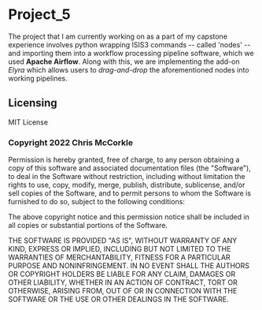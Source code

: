 # Project_5

The project that I am currently working on as a part of my capstone experience involves python wrapping 
ISIS3 commands -- called 'nodes' -- and importing them into a workflow processing pipeline software,
which we used **Apache Airflow**. Along with this, we are implementing the add-on _Elyra_ which 
allows users to *drag-and-drop* the aforementioned nodes into working pipelines.

## Licensing
MIT License

### Copyright 2022 Chris McCorkle

Permission is hereby granted, free of charge, to any person obtaining a copy of this software and associated 
documentation files (the "Software"), to deal in the Software without restriction, including without limitation 
the rights to use, copy, modify, merge, publish, distribute, sublicense, and/or sell copies of the Software, 
and to permit persons to whom the Software is furnished to do so, subject to the following conditions:

The above copyright notice and this permission notice shall be included in all copies or substantial portions of the Software.

THE SOFTWARE IS PROVIDED "AS IS", WITHOUT WARRANTY OF ANY KIND, EXPRESS OR IMPLIED, INCLUDING BUT NOT LIMITED
TO THE WARRANTIES OF MERCHANTABILITY, FITNESS FOR A PARTICULAR PURPOSE AND NONINFRINGEMENT. IN NO EVENT 
SHALL THE AUTHORS OR COPYRIGHT HOLDERS BE LIABLE FOR ANY CLAIM, DAMAGES OR OTHER LIABILITY, WHETHER IN AN 
ACTION OF CONTRACT, TORT OR OTHERWISE, ARISING FROM, OUT OF OR IN CONNECTION WITH THE SOFTWARE OR THE USE OR OTHER DEALINGS IN THE SOFTWARE.

